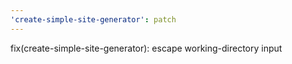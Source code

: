 ```yaml
---
'create-simple-site-generator': patch
---
```


fix(create-simple-site-generator): escape working-directory input
